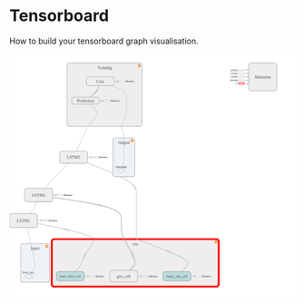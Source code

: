 # Tensorboard
How to build your tensorboard graph visualisation.

![alt tag](https://github.com/hardik2396/Tensorboard/blob/master/graph.png)
